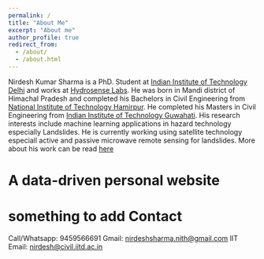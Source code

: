 ```yaml
---
permalink: /
title: "About Me"
excerpt: "About me"
author_profile: true
redirect_from: 
  - /about/
  - /about.html
---
```

Nirdesh Kumar Sharma is a PhD. Student at [Indian Institute of Technology Delhi](https://iitd.ac.in) and works at [Hydrosense Labs](https://hydrosense.iitd.ac.in/team/). He was born in Mandi district of Himachal Pradesh and completed his Bachelors in Civil Engineering from [National Institute of Technology Hamirpur](https://nith.ac.in). He completed his Masters in Civil Engineering from [Indian Institute of Technology Guwahati](https://iitg.ac.in). His research interests include machine learning applications in hazard technology especially Landslides. He is currently working using satellite technology especiall active and passive microwave remote sensing for landslides. More about his work can be read [here](https://der-knight.github.io)

A data-driven personal website
======
something to add
Contact
======
Call/Whatsapp: 9459566691
Gmail: nirdeshsharma.nith@gmail.com
IIT Email: nirdesh@civil.iitd.ac.in
